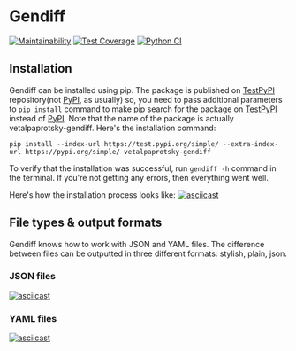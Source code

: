 # Gendiff

[![Maintainability](https://api.codeclimate.com/v1/badges/edc0ee50d88cb1a411ad/maintainability)](https://codeclimate.com/github/vetalpaprotsky/gendiff/maintainability)
[![Test Coverage](https://api.codeclimate.com/v1/badges/edc0ee50d88cb1a411ad/test_coverage)](https://codeclimate.com/github/vetalpaprotsky/gendiff/test_coverage)
[![Python CI](https://github.com/vetalpaprotsky/gendiff/workflows/Python%20CI/badge.svg)](https://github.com/vetalpaprotsky/gendiff/actions)

## Installation
Gendiff can be installed using pip. The package is published on [TestPyPI](https://test.pypi.org/) repository(not [PyPI](https://pypi.org/), as usually) so, you need to pass additional parameters to `pip install` command to make pip search for the package on [TestPyPI](https://test.pypi.org/) instead of [PyPI](https://pypi.org/). Note that the name of the package is actually vetalpaprotsky-gendiff. Here's the installation command:

```
pip install --index-url https://test.pypi.org/simple/ --extra-index-url https://pypi.org/simple/ vetalpaprotsky-gendiff
```

To verify that the installation was successful, run `gendiff -h` command in the terminal. If you're not getting any errors, then everything went well.

Here's how the installation process looks like:
[![asciicast](https://asciinema.org/a/Y03UEr8ZwPsSr8fUcfp4k8adJ.svg)](https://asciinema.org/a/Y03UEr8ZwPsSr8fUcfp4k8adJ)

## File types & output formats
Gendiff knows how to work with JSON and YAML files. The difference between files can be outputted in three different formats: stylish, plain, json.

### JSON files
[![asciicast](https://asciinema.org/a/ekaHAH1C9GNfNC3ERpWyeSpq1.svg)](https://asciinema.org/a/ekaHAH1C9GNfNC3ERpWyeSpq1)

### YAML files
[![asciicast](https://asciinema.org/a/jKFePrvbGx7dUhr5AR6QZHOKf.svg)](https://asciinema.org/a/jKFePrvbGx7dUhr5AR6QZHOKf)
